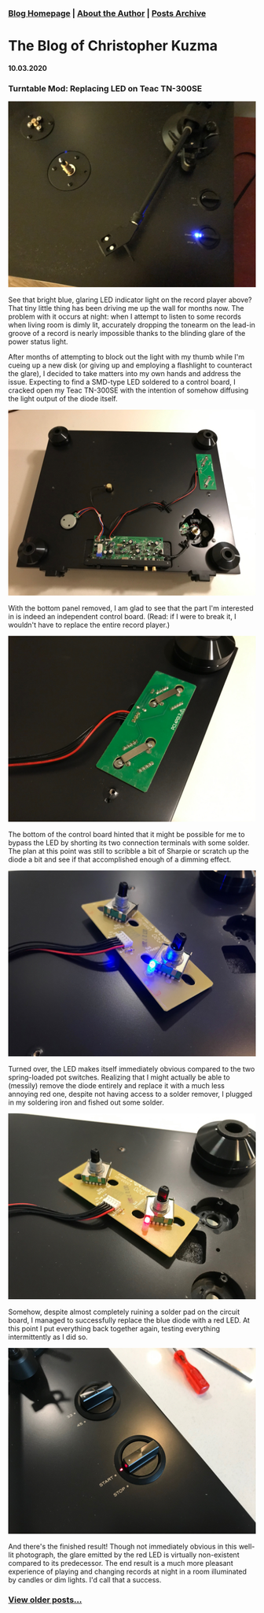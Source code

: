 ### [Blog Homepage](https://github.com/ckuzma/blog) | [About the Author](https://ckuzma.github.io/) | [Posts Archive](/posts)
# The Blog of Christopher Kuzma

#### 10.03.2020
### Turntable Mod: Replacing LED on Teac TN-300SE

![the problem](posts/2020/media/turntable_mod/IMG_3214.jpg)

See that bright blue, glaring LED indicator light on the record player above?  That tiny little thing has been driving me up the wall for months now.  The problem with it occurs at night: when I attempt to listen to some records when living room is dimly lit, accurately dropping the tonearm on the lead-in groove of a record is nearly impossible thanks to the blinding glare of the power status light.

After months of attempting to block out the light with my thumb while I'm cueing up a new disk (or giving up and employing a flashlight to counteract the glare), I decided to take matters into my own hands and address the issue.  Expecting to find a SMD-type LED soldered to a control board, I cracked open my Teac TN-300SE with the intention of somehow diffusing the light output of the diode itself.

![bottom panel removed](posts/2020/media/turntable_mod/IMG_3215.jpg)

With the bottom panel removed, I am glad to see that the part I'm interested in is indeed an independent control board.  (Read: if I were to break it, I wouldn't have to replace the entire record player.)

![control board bottom](posts/2020/media/turntable_mod/IMG_3216.jpg)

The bottom of the control board hinted that it might be possible for me to bypass the LED by shorting its two connection terminals with some solder.  The plan at this point was still to scribble a bit of Sharpie or scratch up the diode a bit and see if that accomplished enough of a dimming effect.

![control board top](posts/2020/media/turntable_mod/IMG_3222.jpg)

Turned over, the LED makes itself immediately obvious compared to the two spring-loaded pot switches.  Realizing that I might actually be able to (messily) remove the diode entirely and replace it with a much less annoying red one, despite not having access to a solder remover, I plugged in my soldering iron and fished out some solder.

![replaced diode](posts/2020/media/turntable_mod/IMG_3224.jpg)

Somehow, despite almost completely ruining a solder pad on the circuit board, I managed to successfully replace the blue diode with a red LED.  At this point I put everything back together again, testing everything intermittently as I did so.

![back together demo](posts/2020/media/turntable_mod/IMG_3226.jpg)

And there's the finished result!  Though not immediately obvious in this well-lit photograph, the glare emitted by the red LED is virtually non-existent compared to its predecessor.  The end result is a much more pleasant experience of playing and changing records at night in a room illuminated by candles or dim lights.  I'd call that a success.

### [View older posts...](/posts)